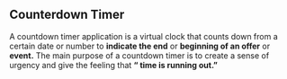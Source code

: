 ## Counterdown Timer

A countdown timer application is a virtual clock that counts down from a certain date or number to <b>indicate the end</b> or <b>beginning of an offer</b> or <b>event.</b> 
The main purpose of a countdown timer is to create a sense of urgency and give the feeling that <b>“ time is running out.”</b>
